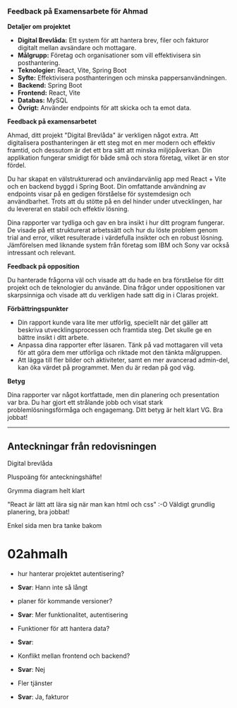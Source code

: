 ### Feedback på Examensarbete för Ahmad

**Detaljer om projektet**

- **Digital Brevlåda:** Ett system för att hantera brev, filer och fakturor digitalt mellan avsändare och mottagare.
- **Målgrupp:** Företag och organisationer som vill effektivisera sin posthantering.
- **Teknologier:** React, Vite, Spring Boot
- **Syfte:** Effektivisera posthanteringen och minska pappersanvändningen.
- **Backend:** Spring Boot 
- **Frontend:** React, Vite
- **Databas:** MySQL
- **Övrigt:** Använder endpoints för att skicka och ta emot data.

**Feedback på examensarbetet**

Ahmad, ditt projekt "Digital Brevlåda" är verkligen något extra. Att digitalisera posthanteringen är ett steg mot en mer modern och effektiv framtid, och dessutom är det ett bra sätt att minska miljöpåverkan. Din applikation fungerar smidigt för både små och stora företag, vilket är en stor fördel.

Du har skapat en välstrukturerad och användarvänlig app med React + Vite och en backend byggd i Spring Boot. Din omfattande användning av endpoints visar på en gedigen förståelse för systemdesign och användbarhet. Trots att du stötte på en del hinder under utvecklingen, har du levererat en stabil och effektiv lösning.

Dina rapporter var tydliga och gav en bra insikt i hur ditt program fungerar. De visade på ett strukturerat arbetssätt och hur du löste problem genom trial and error, vilket resulterade i värdefulla insikter och en robust lösning. Jämförelsen med liknande system från företag som IBM och Sony var också intressant och relevant.

**Feedback på opposition**

Du hanterade frågorna väl och visade att du hade en bra förståelse för ditt projekt och de teknologier du använde. Dina frågor under oppositionen var skarpsinniga och visade att du verkligen hade satt dig in i Claras projekt.

**Förbättringspunkter**

- Din rapport kunde vara lite mer utförlig, speciellt när det gäller att beskriva utvecklingsprocessen och framtida steg. Det skulle ge en bättre insikt i ditt arbete.
- Anpassa dina rapporter efter läsaren. Tänk på vad mottagaren vill veta för att göra dem mer utförliga och riktade mot den tänkta målgruppen.
- Att lägga till fler bilder och aktiviteter, samt en mer avancerad admin-del, kan öka värdet på programmet. Men du är redan på god väg.

**Betyg**

Dina rapporter var något kortfattade, men din planering och presentation var bra. Du har gjort ett strålande jobb och visat stark problemlösningsförmåga och engagemang. Ditt betyg är helt klart VG. Bra jobbat!

---

## Anteckningar från redovisningen

Digital brevlåda

Pluspoäng för anteckningshäfte!

Grymma diagram helt klart

"React är lätt att lära sig när man kan html och css" :-O
Väldigt grundlig planering, bra jobbat!

Enkel sida men bra tanke bakom

# 02ahmalh

- hur hanterar projektet autentisering?
- **Svar**: Hann inte så långt

- planer för kommande versioner?
- **Svar**: Mer funktionalitet, autentisering

- Funktioner för att hantera data?
- **Svar**:

- Konflikt mellan frontend och backend?
- **Svar**: Nej

- Fler tjänster
- **Svar**: Ja, fakturor

